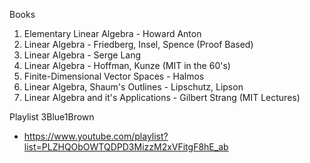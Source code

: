 
Books

1. Elementary Linear Algebra - Howard Anton
2. Linear Algebra - Friedberg, Insel, Spence (Proof Based)
3. Linear Algebra - Serge Lang
4. Linear Algebra - Hoffman, Kunze (MIT in the 60's)
5. Finite-Dimensional Vector Spaces - Halmos
6. Linear Algebra, Shaum's Outlines - Lipschutz, Lipson
7. Linear Algebra and it's Applications - Gilbert Strang (MIT Lectures)


Playlist 3Blue1Brown
- https://www.youtube.com/playlist?list=PLZHQObOWTQDPD3MizzM2xVFitgF8hE_ab

